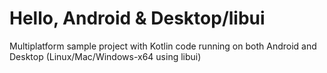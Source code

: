 # Hello, Android & Desktop/libui

Multiplatform sample project with Kotlin code running on both Android and Desktop (Linux/Mac/Windows-x64 using libui) 
